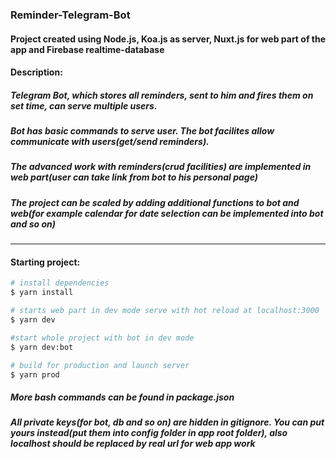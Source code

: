 ### Reminder-Telegram-Bot

#### Project created using Node.js, Koa.js as server, Nuxt.js for web part of the app and Firebase realtime-database

#### Description:

##### Telegram Bot, which stores all reminders, sent to him and fires them on set time, can serve multiple users.

##### Bot has basic commands to serve user. The bot facilites allow communicate with users(get/send reminders).

##### The advanced work with reminders(crud facilities) are implemented in web part(user can take link from bot to his personal page)

##### The project can be scaled by adding additional functions to bot and web(for example calendar for date selection can be implemented into bot and so on)

---

#### Starting project:

```bash
# install dependencies
$ yarn install

# starts web part in dev mode serve with hot reload at localhost:3000
$ yarn dev

#start whole project with bot in dev mode
$ yarn dev:bot

# build for production and launch server
$ yarn prod

```

##### More bash commands can be found in package.json

##### All private keys(for bot, db and so on) are hidden in gitignore. You can put yours instead(put them into config folder in app root folder), also localhost should be replaced by real url for web app work
